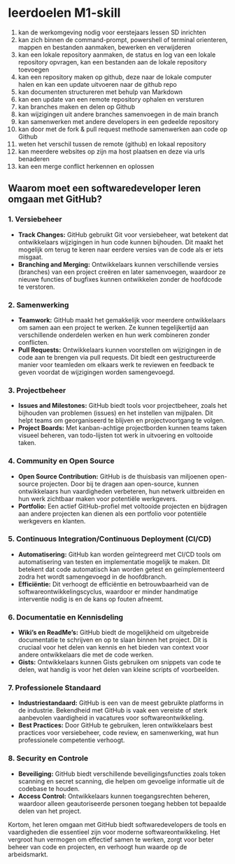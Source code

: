 # leerdoelen M1-skill 

1. kan de werkomgeving nodig voor eerstejaars lessen SD inrichten
2. kan zich binnen de command-prompt, powershell of terminal orienteren, mappen en bestanden aanmaken, bewerken en verwijderen
3. kan een lokale repository aanmaken, de status en log van een lokale repository opvragen, kan een bestanden aan de lokale repository toevoegen
4. kan een repository maken op github, deze naar de lokale computer halen en kan een update uitvoeren naar de github repo
5. kan documenten structureren met behulp van Markdown
6. kan een update van een remote repository ophalen en versturen
7. kan branches maken en delen op Github
8. kan wijzigingen uit andere branches samenvoegen in de main branch
9. kan samenwerken met andere developers in een gedeelde repository
10. kan door met de fork & pull request methode samenwerken aan code op Github
11. weten het verschil tussen de remote (github) en lokaal repository
12. kan meerdere websites op zijn ma host plaatsen en deze via urls benaderen
13. kan een merge conflict herkennen en oplossen



## Waarom moet een softwaredeveloper leren omgaan met GitHub?

### 1. Versiebeheer

- **Track Changes:** GitHub gebruikt Git voor versiebeheer, wat betekent dat ontwikkelaars wijzigingen in hun code kunnen bijhouden. Dit maakt het mogelijk om terug te keren naar eerdere versies van de code als er iets misgaat.
- **Branching and Merging:** Ontwikkelaars kunnen verschillende versies (branches) van een project creëren en later samenvoegen, waardoor ze nieuwe functies of bugfixes kunnen ontwikkelen zonder de hoofdcode te verstoren.

### 2. Samenwerking

- **Teamwork:** GitHub maakt het gemakkelijk voor meerdere ontwikkelaars om samen aan een project te werken. Ze kunnen tegelijkertijd aan verschillende onderdelen werken en hun werk combineren zonder conflicten.
- **Pull Requests:** Ontwikkelaars kunnen voorstellen om wijzigingen in de code aan te brengen via pull requests. Dit biedt een gestructureerde manier voor teamleden om elkaars werk te reviewen en feedback te geven voordat de wijzigingen worden samengevoegd.

### 3. Projectbeheer

- **Issues and Milestones:** GitHub biedt tools voor projectbeheer, zoals het bijhouden van problemen (issues) en het instellen van mijlpalen. Dit helpt teams om georganiseerd te blijven en projectvoortgang te volgen.
- **Project Boards:** Met kanban-achtige projectborden kunnen teams taken visueel beheren, van todo-lijsten tot werk in uitvoering en voltooide taken.

### 4. Community en Open Source

- **Open Source Contribution:** GitHub is de thuisbasis van miljoenen open-source projecten. Door bij te dragen aan open-source, kunnen ontwikkelaars hun vaardigheden verbeteren, hun netwerk uitbreiden en hun werk zichtbaar maken voor potentiële werkgevers.
- **Portfolio:** Een actief GitHub-profiel met voltooide projecten en bijdragen aan andere projecten kan dienen als een portfolio voor potentiële werkgevers en klanten.

### 5. Continuous Integration/Continuous Deployment (CI/CD)

- **Automatisering:** GitHub kan worden geïntegreerd met CI/CD tools om automatisering van testen en implementatie mogelijk te maken. Dit betekent dat code automatisch kan worden getest en geïmplementeerd zodra het wordt samengevoegd in de hoofdbranch.
- **Efficiëntie:** Dit verhoogt de efficiëntie en betrouwbaarheid van de softwareontwikkelingscyclus, waardoor er minder handmatige interventie nodig is en de kans op fouten afneemt.

### 6. Documentatie en Kennisdeling

- **Wiki’s en ReadMe’s:** GitHub biedt de mogelijkheid om uitgebreide documentatie te schrijven en op te slaan binnen het project. Dit is cruciaal voor het delen van kennis en het bieden van context voor andere ontwikkelaars die met de code werken.
- **Gists:** Ontwikkelaars kunnen Gists gebruiken om snippets van code te delen, wat handig is voor het delen van kleine scripts of voorbeelden.

### 7. Professionele Standaard

- **Industriestandaard:** GitHub is een van de meest gebruikte platforms in de industrie. Bekendheid met GitHub is vaak een vereiste of sterk aanbevolen vaardigheid in vacatures voor softwareontwikkeling.
- **Best Practices:** Door GitHub te gebruiken, leren ontwikkelaars best practices voor versiebeheer, code review, en samenwerking, wat hun professionele competentie verhoogt.

### 8. Security en Controle

- **Beveiliging:** GitHub biedt verschillende beveiligingsfuncties zoals token scanning en secret scanning, die helpen om gevoelige informatie uit de codebase te houden.
- **Access Control:** Ontwikkelaars kunnen toegangsrechten beheren, waardoor alleen geautoriseerde personen toegang hebben tot bepaalde delen van het project.

Kortom, het leren omgaan met GitHub biedt softwaredevelopers de tools en vaardigheden die essentieel zijn voor moderne softwareontwikkeling. Het vergroot hun vermogen om effectief samen te werken, zorgt voor beter beheer van code en projecten, en verhoogt hun waarde op de arbeidsmarkt.

